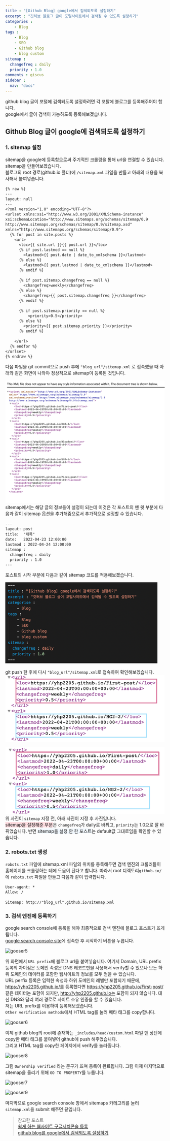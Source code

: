 ```yaml
---
title : "[Github Blog] google에서 검색되도록 설정하기"
excerpt : "깃허브 블로그 글이 포털사이트에서 검색될 수 있도록 설정하기"
categories :
    - Blog
tags :
    - Blog
    - SEO
    - Github blog
    - blog custom
sitemap :
  changefreq : daily
  priority : 1.0
comments : giscus
sidebar : 
  nav: "docs"
---
```


github blog 글이 포털에 검색되도록 설정하려면 각 포탈에 블로그를 등록해주어야 합니다.  
google에서 글이 검색이 가능하도록 등록해보겠습니다.  

## Github Blog 글이 google에 검색되도록 설정하기

### 1. sitemap 설정
sitemap을 google에 등록함으로써 주기적인 크롤링을 통해 url을 연결할 수 있습니다. sitemap을 만들어보겠습니다.  
블로그의 root 경로(github.io 폴더)에 ```/sitemap.xml``` 파일을 만들고 아래의 내용을 복사해서 붙여넣습니다.  
```
{% raw %}
---
layout: null
---
<?xml version="1.0" encoding="UTF-8"?>
<urlset xmlns:xsi="http://www.w3.org/2001/XMLSchema-instance" xsi:schemaLocation="http://www.sitemaps.org/schemas/sitemap/0.9 http://www.sitemaps.org/schemas/sitemap/0.9/sitemap.xsd" xmlns="http://www.sitemaps.org/schemas/sitemap/0.9">
  {% for post in site.posts %}
    <url>
      <loc>{{ site.url }}{{ post.url }}</loc>
      {% if post.lastmod == null %}
        <lastmod>{{ post.date | date_to_xmlschema }}</lastmod>
      {% else %}
        <lastmod>{{ post.lastmod | date_to_xmlschema }}</lastmod>
      {% endif %}

      {% if post.sitemap.changefreq == null %}
        <changefreq>weekly</changefreq>
      {% else %}
        <changefreq>{{ post.sitemap.changefreq }}</changefreq>
      {% endif %}

      {% if post.sitemap.priority == null %}
          <priority>0.5</priority>
      {% else %}
        <priority>{{ post.sitemap.priority }}</priority>
      {% endif %}

    </url>
  {% endfor %}
</urlset>
{% endraw %}
```
다음 파일을 git commit으로 push 후에 ```"blog_url"/sitemap.xml``` 로 접속했을 때 아래와 같은 화면이 나와야 정상적으로 sitemap이 등록된 것입니다.  
  
![gooser1](https://github.com/yhp2205/yhp2205.github.io/blob/main/assets/images/gooser/gooser1.png?raw=truehttps://github.com/yhp2205/yhp2205.github.io/blob/main/assets/images/gooser/gooser1.png?raw=true)  
sitemap에서는 해당 글의 정보들이 설정이 되는데 이것은 각 포스트의 맨 윗 부분에 다음과 같이 sitemap 옵션을 추가해줌으로서 추가적으로 설정할 수 있습니다.  
```
---
layout: post
title:  "제목"
date:   2022-04-23 12:00:00 
lastmod : 2022-04-24 12:00:00
sitemap :
  changefreq : daily
  priority : 1.0
---
```
포스트의 시작 부분에 다음과 같이 sitemap 코드를 적용해보겠습니다.  
  
![gooser3](https://github.com/yhp2205/yhp2205.github.io/blob/main/assets/images/gooser/gooser3.png?raw=true)  
  
git push 한 후에 다시 ```"blog_url"/sitemap.xml```로 접속하여 확인해보겠습니다.  
![gooser2](https://github.com/yhp2205/yhp2205.github.io/blob/main/assets/images/gooser/gooser2.png?raw=true)  
  
![gooser4](https://github.com/yhp2205/yhp2205.github.io/blob/main/assets/images/gooser/gooser4.png?raw=true)  
위 사진이 ```sitemap``` 지정 전, 아래 사진이 지정 후 사진입니다.  
<span style='background-color: #ffdce0'>sitemap을 설정해준 부분</span>은 ```changefreq```가 daily로 바뀌고, ```priority```는 1.0으로 잘 바뀌었습니다. 
반면 <span style='background-color: #f1f8ff'>sitemap을 설정 안 한 포스트</span>는 default값 그대로임을 확인할 수 있습니다.  
  
  

### 2. robots.txt 생성
```robots.txt``` 파일에 sitemap.xml 파일의 위치를 등록해두면 검색 엔진의 크롤러들이 홈페이지를 크롤링하는 데에 도움이 된다고 합니다. 
따라서 root 디렉토리```github.io/```에 ```robots.txt``` 파일을 만들고 다음과 같이 입력합니다.    
```
User-agent: *
Allow: /

Sitemap: http://"blog_url".github.io/sitemap.xml
```
  
### 3. 검색 엔진에 등록하기
google search console에 등록을 해야 최종적으로 검색 엔진에 블로그 포스트가 뜨게 됩니다.  
[google search console site](https://developers.google.com/search#?modal_active=none)에 접속한 후 시작하기 버튼을 누릅니다.  
  
![gooser5](https://github.com/yhp2205/yhp2205.github.io/blob/main/assets/images/gooser/gooser5.png?raw=true)  
  
위 화면에서 ```URL prefix```에 블로그 url을 붙여넣습니다. 
여기서 Domain, URL prefix 등록의 차이점은 도메인 속성은 DNS 레코드만을 사용해서 verify할 수 있으나 모든 하위 도메인의 데이터를 포함한 웹사이트의 정보를 모두 얻을 수 있습니다.  
URL perfix 등록은 입력한 속성과 하위 도메인의 레벨만 포함되기 때문에, https://yhp2205.github.io/를 등록했다면 https://yhp2205.github.io/First-post/ 같은 데이터는 포함이 되지만, 
http://yhp2205.github.io는 포함이 되지 않습니다. 대신 DNS와 달리 여러 경로로 사이트 소유 인증을 할 수 있습니다.  
저는 URL prefix를 이용하여 등록해보겠습니다.  
```Other verification methods```에서 HTML tag를 눌러 메타 태그를 copy합니다.  
  
![gooser6](https://github.com/yhp2205/yhp2205.github.io/blob/main/assets/images/gooser/gooser6.png?raw=true)  
  
이제 github blog의 root에 존재하는 ```_includes/head/custom.html``` 파일 맨 상단에 copy한 메타 태그를 붙여넣어 github에 push 해주었습니다.  
그리고 HTML tag를 copy한 페이지에서 verify를 눌러줍니다.  
  
![gooser8](https://github.com/yhp2205/yhp2205.github.io/blob/main/assets/images/gooser/gooser8.png?raw=true)  
  
그럼 ```Ownership verified``` 라는 문구가 뜨며 등록이 완료됩니다. 그럼 이제 마지막으로 sitemap을 올리기 위해 ```GO TO PROPERTY```를 누릅니다.  
  
![gooser7](https://github.com/yhp2205/yhp2205.github.io/blob/main/assets/images/gooser/gooser7.png?raw=true)  
  
![gooser9](https://github.com/yhp2205/yhp2205.github.io/blob/main/assets/images/gooser/gooser9.png?raw=true)  
  
마지막으로 google search console 창에서 sitemaps 카테고리를 눌러 ```sitemap.xml```을 submit 해주면 끝입니다.  
  


> 참고한 포스트  
[쉽게 하는 웹사이트 구글서치콘솔 등록](https://www.moinnet.com/ko/digital-marketing/google-search-console-add-property/)  
[github blog를 google에서 검색되도록 설정하기](http://jinyongjeong.github.io/2017/01/13/blog_make_searched/)